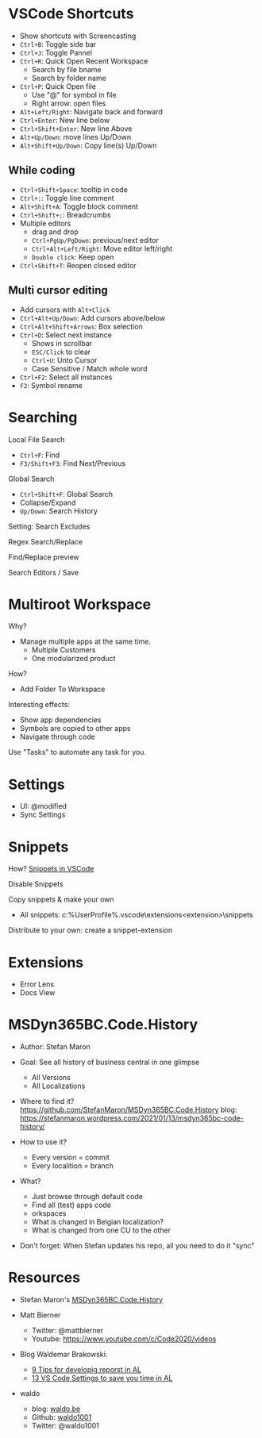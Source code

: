 













































# VSCode Shortcuts
- Show shortcuts with Screencasting
- `Ctrl+B`: Toggle side bar
- `Ctrl+J`: Toggle Pannel
- `Ctrl+R`: Quick Open Recent Workspace
  * Search by file bname
  * Search by folder name
- `Ctrl+P`: Quick Open file
  * Use "@" for symbol in file
  * Right arrow: open files 
- `Alt+Left/Right`: Navigate back and forward
- `Ctrl+Enter`: New line below
- `Ctrl+Shift+Enter`: New line Above
- `Alt+Up/Down`: move lines Up/Down
- `Alt+Shift+Up/Down`: Copy line(s) Up/Down

## While coding
- `Ctrl+Shift+Space`: tooltip in code
- `Ctrl+:`: Toggle line comment
- `Alt+Shift+A`: Toggle block comment
- `Ctrl+Shift+;`: Breadcrumbs
- Multiple editors
  * drag and drop
  * `Ctrl+PgUp/PgDown`: previous/next editor 
  * `Ctrl+Alt+Left/Right`:  Move editor left/right
  * `Double click`: Keep open
- `Ctrl+Shift+T`: Reopen closed editor

## Multi cursor editing
- Add cursors with `Alt+Click`
- `Ctrl+Alt+Up/Down`: Add cursors above/below
- `Ctrl+Alt+Shift+Arrows`: Box selection
- `Ctrl+D`: Select next instance
  * Shows in scrollbar
  * `ESC/Click` to clear 
  * `Ctrl+U`: Unto Cursor
  * Case Sensitive / Match whole word
- `Ctrl+F2`: Select all instances
- `F2`: Symbol rename





















































# Searching
Local File Search
- `Ctrl+F`: Find
- `F3/Shift+F3`: Find Next/Previous

Global Search
- `Ctrl+Shift+F`: Global Search
- Collapse/Expand
- `Up/Down`: Search History

Setting: Search Excludes

Regex Search/Replace

Find/Replace preview

Search Editors / Save 



















































# Multiroot Workspace
Why?
- Manage multiple apps at the same time.
  * Multiple Customers
  * One modularized product

How?
- Add Folder To Workspace

Interesting effects:
- Show app dependencies
- Symbols are copied to other apps
- Navigate through code

Use "Tasks" to automate any task for you.


















































# Settings
- UI: @modified
- Sync Settings









































































































# Snippets
How? [Snippets in VSCode](https://code.visualstudio.com/docs/editor/userdefinedsnippets)

Disable Snippets

Copy snippets & make your own
- All snippets: c:\%UserProfile%\.vscode\extensions\<extension>\snippets

Distribute to your own: create a snippet-extension

















































































# Extensions
- Error Lens
- Docs View




















































# MSDyn365BC.Code.History
- Author: Stefan Maron

- Goal: See all history of business central in one glimpse
  * All Versions
  * All Localizations

- Where to find it?
    https://github.com/StefanMaron/MSDyn365BC.Code.History
    blog: https://stefanmaron.wordpress.com/2021/01/13/msdyn365bc-code-history/

- How to use it?
  * Every version = commit
  * Every localition = branch

- What?
  * Just browse through default code
  * Find all (test) apps code
  * orkspaces 
  * What is changed in Belgian localization?
  * What is changed from one CU to the other

- Don't forget: When Stefan updates his repo, all you need to do it "sync"








































# Resources
- Stefan Maron's [MSDyn365BC.Code.History](https://github.com/StefanMaron/MSDyn365BC.Code.History)

- Matt Bierner
  * Twitter: @mattbierner
  * Youtube: https://www.youtube.com/c/Code2020/videos

- Blog Waldemar Brakowski: 
  * [9 Tips for developig reporst in AL](https://navinsights.net/2020/11/30/9-tips-for-developing-reports-in-al/)
  * [13 VS Code Settings to save you time in AL](https://navinsights.net/2020/12/07/13-vs-code-settings-to-save-you-time-in-al/)

- waldo 
  * blog: [waldo.be](www.waldo.be)
  * Github: [waldo1001](https://github.com/waldo1001)
  * Twitter: @waldo1001











































































